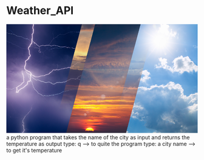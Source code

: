 # Weather_API
![hi](weather.png)
a python program that takes the name of the city as input and returns the temperature as output
type: q --> to quite the program
type: a city name --> to get it's temperature

